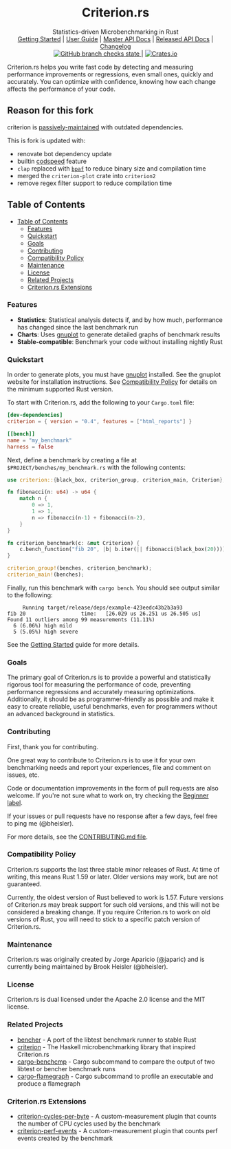 <h1 align="center">Criterion.<span></span>rs</h1>

<div align="center">Statistics-driven Microbenchmarking in Rust</div>

<div align="center">
 <a href="https://bheisler.github.io/criterion.rs/book/getting_started.html">Getting Started</a>
    |
    <a href="https://bheisler.github.io/criterion.rs/book/index.html">User Guide</a>
    |
    <a href="https://bheisler.github.io/criterion.rs/criterion/">Master API Docs</a>
    |
    <a href="https://docs.rs/crate/criterion/">Released API Docs</a>
    |
    <a href="https://github.com/bheisler/criterion.rs/blob/master/CHANGELOG.md">Changelog</a>
</div>

<div align="center">
 <a href="https://github.com/bheisler/criterion.rs/actions/workflows/ci.yaml">
        <img src="https://img.shields.io/github/checks-status/rgeometry/rgeometry/main?label=tests&logo=github" alt="GitHub branch checks state">
    </a>
    |
    <a href="https://crates.io/crates/criterion">
        <img src="https://img.shields.io/crates/v/criterion.svg" alt="Crates.io">
    </a>
</div>

Criterion.<span></span>rs helps you write fast code by detecting and measuring performance improvements or regressions, even small ones, quickly and accurately. You can optimize with confidence, knowing how each change affects the performance of your code.

## Reason for this fork

criterion is [passively-maintained](https://github.com/bheisler/criterion.rs/blob/f1ea31a92ff919a455f36b13c9a45fd74559d0fe/Cargo.toml#L63C27-L63C48) with outdated dependencies.

This is fork is updated with:

* renovate bot dependency update
* builtin [codspeed](https://codspeed.io) feature
* `clap` replaced with [`bpaf`](https://github.com/pacak/bpaf) to reduce binary size and compilation time
* merged the `criterion-plot` crate into `criterion2`
* remove regex filter support to reduce compilation time

## Table of Contents

- [Table of Contents](#table-of-contents)
  - [Features](#features)
  - [Quickstart](#quickstart)
  - [Goals](#goals)
  - [Contributing](#contributing)
  - [Compatibility Policy](#compatibility-policy)
  - [Maintenance](#maintenance)
  - [License](#license)
  - [Related Projects](#related-projects)
  - [Criterion.rs Extensions](#criterionrs-extensions)

### Features

- __Statistics__: Statistical analysis detects if, and by how much, performance has changed since the last benchmark run
- __Charts__: Uses [gnuplot](http://www.gnuplot.info/) to generate detailed graphs of benchmark results
- __Stable-compatible__: Benchmark your code without installing nightly Rust

### Quickstart

In order to generate plots, you must have [gnuplot](http://www.gnuplot.info/) installed. See the gnuplot website for installation instructions. See [Compatibility Policy](#compatibility-policy) for details on the minimum supported Rust version.

To start with Criterion.<span></span>rs, add the following to your `Cargo.toml` file:

```toml
[dev-dependencies]
criterion = { version = "0.4", features = ["html_reports"] }

[[bench]]
name = "my_benchmark"
harness = false
```

Next, define a benchmark by creating a file at `$PROJECT/benches/my_benchmark.rs` with the following contents:

```rust
use criterion::{black_box, criterion_group, criterion_main, Criterion};

fn fibonacci(n: u64) -> u64 {
    match n {
        0 => 1,
        1 => 1,
        n => fibonacci(n-1) + fibonacci(n-2),
    }
}

fn criterion_benchmark(c: &mut Criterion) {
    c.bench_function("fib 20", |b| b.iter(|| fibonacci(black_box(20))));
}

criterion_group!(benches, criterion_benchmark);
criterion_main!(benches);
```

Finally, run this benchmark with `cargo bench`. You should see output similar to the following:

```
     Running target/release/deps/example-423eedc43b2b3a93
fib 20                  time:   [26.029 us 26.251 us 26.505 us]
Found 11 outliers among 99 measurements (11.11%)
  6 (6.06%) high mild
  5 (5.05%) high severe
```

See the [Getting Started](https://bheisler.github.io/criterion.rs/book/getting_started.html) guide for more details.

### Goals

The primary goal of Criterion.<span></span>rs is to provide a powerful and statistically rigorous tool for measuring the performance of code, preventing performance regressions and accurately measuring optimizations. Additionally, it should be as programmer-friendly as possible and make it easy to create reliable, useful benchmarks, even for programmers without an advanced background in statistics.

### Contributing

First, thank you for contributing.

One great way to contribute to Criterion.<span></span>rs is to use it for your own benchmarking needs and report your experiences, file and comment on issues, etc.

Code or documentation improvements in the form of pull requests are also welcome. If you're not
sure what to work on, try checking the
[Beginner label](https://github.com/bheisler/criterion.rs/issues?q=is%3Aissue+is%3Aopen+label%3ABeginner).

If your issues or pull requests have no response after a few days, feel free to ping me (@bheisler).

For more details, see the [CONTRIBUTING.md file](https://github.com/bheisler/criterion.rs/blob/master/CONTRIBUTING.md).

### Compatibility Policy

Criterion.<span></span>rs supports the last three stable minor releases of Rust. At time of
writing, this means Rust 1.59 or later. Older versions may work, but are not guaranteed.

Currently, the oldest version of Rust believed to work is 1.57. Future versions of Criterion.<span></span>rs may
break support for such old versions, and this will not be considered a breaking change. If you
require Criterion.<span></span>rs to work on old versions of Rust, you will need to stick to a
specific patch version of Criterion.<span></span>rs.

### Maintenance

Criterion.<span></span>rs was originally created by Jorge Aparicio (@japaric) and is currently being maintained by Brook Heisler (@bheisler).

### License

Criterion.<span></span>rs is dual licensed under the Apache 2.0 license and the MIT license.

### Related Projects

- [bencher](https://github.com/bluss/bencher) - A port of the libtest benchmark runner to stable Rust
- [criterion](http://www.serpentine.com/criterion/) - The Haskell microbenchmarking library that inspired Criterion.<span></span>rs
- [cargo-benchcmp](https://github.com/BurntSushi/cargo-benchcmp) - Cargo subcommand to compare the output of two libtest or bencher benchmark runs
- [cargo-flamegraph](https://github.com/ferrous-systems/flamegraph) - Cargo subcommand to profile an executable and produce a flamegraph

### Criterion.rs Extensions

- [criterion-cycles-per-byte](https://crates.io/crates/criterion-cycles-per-byte) - A custom-measurement plugin that counts the number of CPU cycles used by the benchmark
- [criterion-perf-events](https://crates.io/crates/criterion-perf-events) - A custom-measurement plugin that counts perf events created by the benchmark
